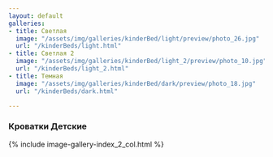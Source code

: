 ```yaml
---
layout: default
galleries:
- title: Светлая
  image: "/assets/img/galleries/kinderBed/light/preview/photo_26.jpg"
  url: "/kinderBeds/light.html"
- title: Светлая 2
  image: "/assets/img/galleries/kinderBed/light_2/preview/photo_10.jpg"
  url: "/kinderBeds/light_2.html"
- title: Темная
  image: "/assets/img/galleries/kinderBed/dark/preview/photo_18.jpg"
  url: "/kinderBeds/dark.html"

---
```


### Кроватки Детские

{% include image-gallery-index_2_col.html %}
